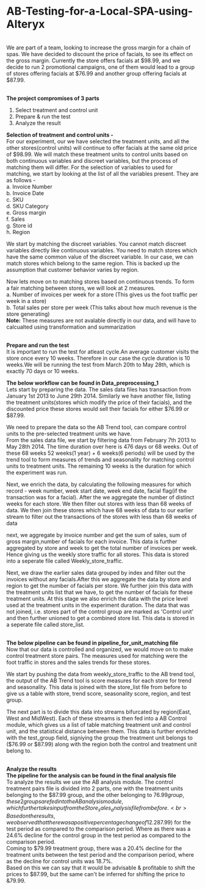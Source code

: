 # AB-Testing-for-a-Local-SPA-using-Alteryx
<br>
We are part of a team, looking to increase the gross margin for a chain of spas. We have decided to discount the price of facials, to see its effect on the gross margin. Currently the store offers facials at $98.99, and we decide to run 2 promotional campaigns, one of them would lead to a group of stores offering facials at $76.99 and another group offering facials at $87.99.<br><br>

<b>The project compromises of 3 parts</b><br>
1. Select treatment and control unit
2. Prepare & run the test
3. Analyze the result


<b>Selection of treatment and control units -</b><br>
For our experiment, our we have selected the treatment units, and all the other stores(control units) will continue to offer facials at the same old price of $98.99.
We will match these treatment units to control units based on both continuous variables and discreet variables, but the process of matching them will differ.
For the selection of variables to used for matching, we start by looking at the list of all the variables present. They are as follows - <br>
a. Invoice Number<br>
b. Invoice Date <br>
c. SKU<br>
d. SKU Category<br>
e. Gross margin<br>
f. Sales<br>
g. Store id<br>
h. Region<br>

We start by matching the discreet variables. You cannot match discreet variables directly like continuous variables. You need to match stores which have the same common value of the discreet variable. In our case, we can match stores which belong to the same region. This is backed up the assumption that customer behavior varies by region.<br>

Now lets move on to matching stores based on continuous trends. To form a fair matching between stores, we will look at 2 measures.<br>
a. Number of invoices per week for a store (This gives us the foot traffic per week in a store)<br>
b. Total sales per store per week (This talks about how much revenue is the store generating)<br>
<b>Note:</b> These measures are not avalable directly in our data, and will have to calcualted using transformation and summarization<br><br>

<b>Prepare and run the test</b><br>
It is important to run the test for atleast cycle.An average customer visits the store once every 10 weeks. Therefore in our case the cycle duration is 10 weeks.We will be running the test from March 20th to May 28th, which is exactly 70 days or 10 weeks.<br>

<b>The below workflow can be found in Data_preprocessing_1</b><br>
Lets start by preparing the data. The sales data files has transaction from January 1st 2013 to  June 29th 2014.
Similarly we have another file, listing the treatment units(stores which modify the price of their facials), and the discounted price these stores would sell their facials for either $76.99 or $87.99.

We need to prepare the data so the AB Trend tool, can compare control units to the pre-selected treatment units we have.<br>
From the sales data file, we start by filtering data from February 7th 2013 to May 28th 2014. The time duration over here is 476 days or 68 weeks. Out of these 68 weeks 52 weeks(1 year) + 6 weeks(6 periods) will be used by the trend tool to form measures of trends and seasonality for matching control units to treatment units. The remaining 10 weeks is the duration for which the experiment was run.<br>

Next, we enrich the data, by calculating the following measures for which record - week number, week start date, week end date, facial flag(if the transaction was for a facial).
After the we aggregate the number of distinct weeks for each store. We then filter out stores with less than 68 weeks of data. We then join these stores which have 68 weeks of data to our earlier stream to filter out the transactions of the stores with less than 68 weeks of data<br>

next, we aggregate by invoice number and get the sum of sales, sum of gross margin,number of facials for each invoice. This data is further aggregated by store and week to get the total number of invoices per week. Hence giving us the weekly store traffic for all stores. This data is stored into a seperate file called Weekly_store_traffic.


Next, we draw the earlier sales data grouped by index and filter out the invoices without any facials.After this we aggregate the data by store and region to get the number of facials per store. We further join this data with the treatment units list that we have, to get the number of facials for these treatment units. At this stage we also enrich the data with the price level used at the treatment units in the experiment duration. The data that was not joined, i.e. stores part of the control group are marked as 'Control unit' and then further unioned to get a combined store list. This data is stored in a seperate file called store_list.<br><br>

<b>The below pipeline can be found in pipeline_for_unit_matching file</b><br>
Now that our data is controlled and organized, we would move on to make control treatment store pairs. The measures used for matching were the foot traffic in stores and the sales trends for these stores.

We start by pushing the data from weekly_store_traffic to the AB trend tool, the output of the AB Trend tool is score measures for each store for trend and seasonality.
This data is joined with the store_list file from before to give us a table with store, trend score, seasonality score, region, and test group.<br>

The next part is to divide this data into streams bifurcated by region(East, West and MidWest). Each of these streams is then fed into a AB Control module, which gives us a list of table matching treatment unit and control unit, and the statistical distance between them. This data is further enriched with the test_group field, signiying the group the treatment unit belongs to ($76.99 or $87.99) along with the region both the control and treatment unit belong to.<br><br>

<b>Analyze the results</b><br>
<b>The pipeline for the analysis can be found in the final analysis file</b><br>
To analyze the results we use the AB analysis module. The control treatment pairs file is divided into 2 parts, one with the treatment units belonging to the $87.99 group, and the other belonging to $76.99 group, these 2 groups are fed into the AB analysis module, which further takes input from the Store_sales_analysis file from before.<br>
Based on the results, we observed that there was a positive percentage change of 12.2% in gross margin for the treatment group($87.99) for the test period as compared to the comparison period. Where as there was a 24.6% decline for the control group in the test period as compared to the comparison period.<br>
Coming to $79.99 treatment group, there was a 20.4% decline for the treatment units between the test period and the comparison period, where as the decline for control units was 18.7%.<br>
Based on this we can say that it would be advisable & profitable to shift the prices to $87.99, but the same can't be inferred for shifting the price to &79.99.   
  
